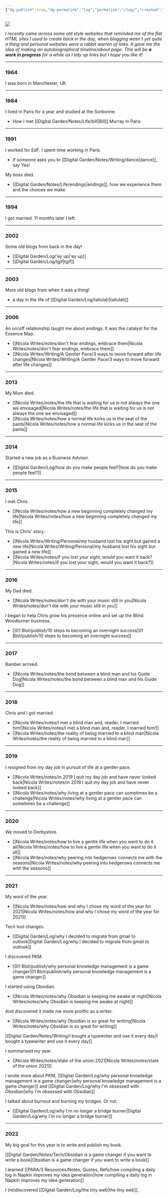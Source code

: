 ```yaml
---
{"dg-publish":true,"dg-permalink":"log","permalink":"/log/","created":"","updated":""}
---
```



![](https://source.unsplash.com/iXRVqQtBa_8/1900x1200)

*I recently came across some old style websites that reminded me of the flat HTML sites I used to create back in the day, when blogging wasn't yet quite a thing and personal websites were a rabbit warren of links. It gave me the idea of making an autobiographical timeline/about page. This will be **a work in progress** for a while as I tidy up links but I hope you like it!*

---

### 1964

I was born in Manchester, UK.

---

### 1984

I lived in Paris for a year and studied at the Sorbonne.

- How I met [[Digital Garden/Notes/Life/bill\|Bill]] Murray in Paris

---

### 1991

I worked for EdF. I spent time working in Paris.

- If someone asks you to [[Digital Garden/Notes/Writing/dance\|dance]], say Yes!

My boss died.

- [[Digital Garden/Notes/Life/endings\|endings]], how we experience them and the choices we make

---

### 1994

I got married. 11 months later I left.

---

### 2002

Some old blogs from back in the day!

- [[Digital Garden/Log/'ey up\|'ey up]]
- [[Digital Garden/Log/tgif\|tgif]]

---

### 2003

More old blogs from when it was a thing!

- a day in the life of [[Digital Garden/Log/tallulah\|tallulah]]

---

### 2006

An on/off relationship taught me about endings. It was the catalyst for the Essence Map.

- [[Nicola Writes/notes/don't fear endings, embrace them\|Nicola Writes/notes/don't fear endings, embrace them]]
- [[Nicola Writes/Writing/A Gentler Pace/3 ways to move forward after life changes\|Nicola Writes/Writing/A Gentler Pace/3 ways to move forward after life changes]]

---

### 2013

My Mum died.

- [[Nicola Writes/notes/the life that is waiting for us is not always the one we envisaged\|Nicola Writes/notes/the life that is waiting for us is not always the one we envisaged]]
- [[Nicola Writes/notes/how a normal life kicks us in the seat of the pants\|Nicola Writes/notes/how a normal life kicks us in the seat of the pants]]

---

### 2014

Started a new job as a Business Advisor.

- [[Digital Garden/Log/how do you make people feel?\|how do you make people feel?]]

---

### 2015

I met Chris. 

- [[Nicola Writes/notes/how a new beginning completely changed my life\|Nicola Writes/notes/how a new beginning completely changed my life]]

This is Chris' story.

- [[Nicola Writes/Writing/Personal/my husband lost his sight but gained a new life\|Nicola Writes/Writing/Personal/my husband lost his sight but gained a new life]]
- [[Nicola Writes/notes/if you lost your sight, would you want it back?\|Nicola Writes/notes/if you lost your sight, would you want it back?]]

---

### 2016

My Dad died. 

- [[Nicola Writes/notes/don't die with your music still in you\|Nicola Writes/notes/don't die with your music still in you]]

I began to help Chris grow his presence online and set up the Blind Woodturner business.

- [[01 Blot/publish/10 steps to becoming an overnight success\|01 Blot/publish/10 steps to becoming an overnight success]]

---

### 2017

Bamber arrived.

- [[Nicola Writes/notes/the bond between a blind man and his Guide Dog\|Nicola Writes/notes/the bond between a blind man and his Guide Dog]]

---

### 2018

Chris and I got married.

- [[Nicola Writes/notes/I met a blind man and, reader, I married him!\|Nicola Writes/notes/I met a blind man and, reader, I married him!]]
- [[Nicola Writes/notes/the reality of being married to a blind man\|Nicola Writes/notes/the reality of being married to a blind man]]

---

### 2019

I resigned from my day job in pursuit of life at a gentler pace.

- [[Nicola Writes/notes/in 2019 I quit my day job and have never looked back\|Nicola Writes/notes/in 2019 I quit my day job and have never looked back]]
- [[Nicola Writes/notes/why living at a gentler pace can sometimes be a challenge\|Nicola Writes/notes/why living at a gentler pace can sometimes be a challenge]]

---

### 2020

We moved to Derbyshire.

- [[Nicola Writes/notes/how to live a gentle life when you want to do it all\|Nicola Writes/notes/how to live a gentle life when you want to do it all]]
- [[Nicola Writes/notes/why peering into hedgerows connects me with the seasons\|Nicola Writes/notes/why peering into hedgerows connects me with the seasons]]

---

### 2021

My word of the year.

- [[Nicola Writes/notes/how and why I chose my word of the year for 2021\|Nicola Writes/notes/how and why I chose my word of the year for 2021]]

Tech tool changes.

- [[Digital Garden/Log/why I decided to migrate from gmail to outlook\|Digital Garden/Log/why I decided to migrate from gmail to outlook]]

I discovered PKM.

- [[01 Blot/publish/why personal knowledge management is a game changer\|01 Blot/publish/why personal knowledge management is a game changer]]

I started using Obsidian.

- [[Nicola Writes/notes/why Obsidian is keeping me awake at night\|Nicola Writes/notes/why Obsidian is keeping me awake at night]]

And discovered it made me more prolific as a writer.

- [[Nicola Writes/notes/why Obsidian is so great for writing\|Nicola Writes/notes/why Obsidian is so great for writing]]

[[Digital Garden/Notes/Writing/I bought a typewriter and use it every day\|I bought a typewriter and use it every day]]

I summarised my year.

- [[Nicola Writes/notes/state of the union 2021\|Nicola Writes/notes/state of the union 2021]]

I wrote more about PKM, [[Digital Garden/Log/why personal knowledge management is a game changer\|why personal knowledge management is a game changer]] and [[Digital Garden/Log/why I'm obsessed with Obsidian\|why I'm obsessed with Obsidian]]

I talked about burnout and burning my bridges. Or not.

- [[Digital Garden/Log/why I'm no longer a bridge burner\|Digital Garden/Log/why I'm no longer a bridge burner]]

---

### 2022

My big goal for this year is to write and publish my book.

[[Digital Garden/Notes/Tech/Obsidian is a game changer if you want to write a book\|Obsidian is a game changer if you want to write a book]]

I learned [[PARA/3 Resources/Notes, Quotes, Refs/how compiling a daily log in Napkin improves my idea generation\|how compiling a daily log in Napkin improves my idea generation]]

I (re)discovered [[Digital Garden/Log/the tiny web\|the tiny web]].
